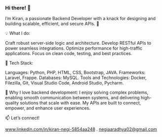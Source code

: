 ### Hi there! 👋
I’m Kiran, a passionate Backend Developer with a knack for designing and building scalable, efficient, and secure APIs. 🚀

💡 What I do:

Craft robust server-side logic and architecture.
Develop RESTful APIs to power seamless integrations.
Optimize performance for high-traffic applications.
Focus on clean code, testing, and best practices.

🔧 Tech Stack:

Languages: Python, PHP, HTML, CSS, Bootstrap, JAVA.
Frameworks: Laravel, Frappe.
Databases: MySQL.
Tools and Technologies: Docker, Filezilla, Git, Visual Studio Code, Android Studio, Pycharm.

🌟 Why I love backend development:
I enjoy solving complex problems, enabling smooth communication between systems, and delivering high-quality solutions that scale with ease. My APIs are built to connect, empower, and enhance user experiences.

📫 Let’s connect!

www.linkedin.com/in/kiran-negi-5854aa248 .
negiaaradhya02@gmail.com
